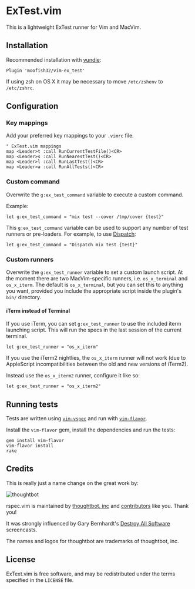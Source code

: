 # ExTest.vim

This is a lightweight ExTest runner for Vim and MacVim.

## Installation

Recommended installation with [vundle](https://github.com/gmarik/vundle):

```vim
Plugin 'moofish32/vim-ex_test'
```

If using zsh on OS X it may be necessary to move `/etc/zshenv` to `/etc/zshrc`.

## Configuration

### Key mappings

Add your preferred key mappings to your `.vimrc` file.

```vim
" ExTest.vim mappings
map <Leader>t :call RunCurrentTestFile()<CR>
map <Leader>s :call RunNearestTest()<CR>
map <Leader>l :call RunLastTest()<CR>
map <Leader>a :call RunAllTests()<CR>
```

### Custom command

Overwrite the `g:ex_test_command` variable to execute a custom command.

Example:

```vim
let g:ex_test_command = "mix test --cover /tmp/cover {test}"
```

This `g:ex_test_command` variable can be used to support any number of test
runners or pre-loaders. For example, to use
[Dispatch](https://github.com/tpope/vim-dispatch):

```vim
let g:ex_test_command = "Dispatch mix test {test}"
```

### Custom runners

Overwrite the `g:ex_test_runner` variable to set a custom launch script. At the
moment there are two MacVim-specific runners, i.e. `os_x_terminal` and
`os_x_iterm`. The default is `os_x_terminal`, but you can set this to anything
you want, provided you include the appropriate script inside the plugin's
`bin/` directory.

#### iTerm instead of Terminal

If you use iTerm, you can set `g:ex_test_runner` to use the included iterm
launching script. This will run the specs in the last session of the current
terminal.

```vim
let g:ex_test_runner = "os_x_iterm"
```

If you use the iTerm2 nightlies, the `os_x_iterm` runner will not work
(due to AppleScript incompatibilities between the old and new versions of iTerm2).

Instead use the `os_x_iterm2` runner, configure it like so:

```vim
let g:ex_test_runner = "os_x_iterm2"
```

## Running tests

Tests are written using [`vim-vspec`](https://github.com/kana/vim-vspec)
and run with [`vim-flavor`](https://github.com/kana/vim-flavor).

Install the `vim-flavor` gem, install the dependencies and run the tests:

```
gem install vim-flavor
vim-flavor install
rake
```

Credits
-------

This is really just a name change on the great work by: 

![thoughtbot](http://thoughtbot.com/images/tm/logo.png)

rspec.vim is maintained by [thoughtbot, inc](http://thoughtbot.com/community)
and [contributors](https://github.com/thoughtbot/vim-rspec/graphs/contributors)
like you. Thank you!

It was strongly influenced by Gary Bernhardt's [Destroy All
Software](https://www.destroyallsoftware.com/screencasts) screencasts.

The names and logos for thoughtbot are trademarks of thoughtbot, inc.

## License

ExText.vim is free software, and may be
redistributed under the terms specified in the `LICENSE` file.

